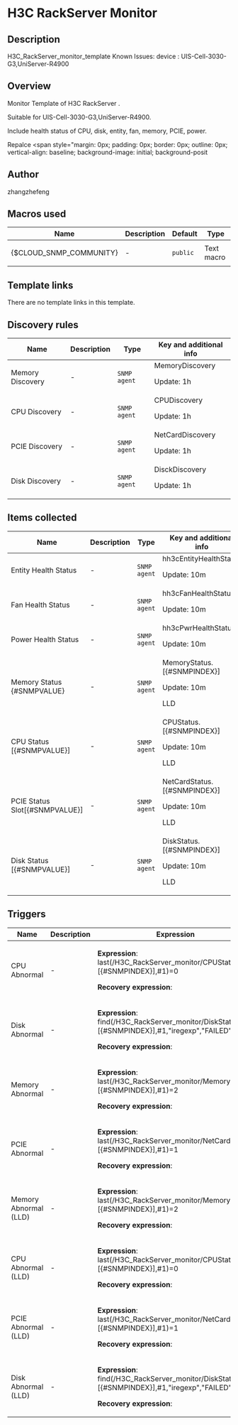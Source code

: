 # H3C RackServer Monitor

## Description

H3C_RackServer_monitor_template Known Issues: device : UIS-Cell-3030-G3,UniServer-R4900

## Overview

Monitor Template of H3C RackServer .


Suitable for UIS-Cell-3030-G3,UniServer-R4900.


Include health status of CPU, disk, entity, fan, memory, PCIE, power.


Repalce <span style="margin: 0px; padding: 0px; border: 0px; outline: 0px; vertical-align: baseline; background-image: initial; background-posit



## Author

zhangzhefeng

## Macros used

|Name|Description|Default|Type|
|----|-----------|-------|----|
|{$CLOUD_SNMP_COMMUNITY}|<p>-</p>|`public`|Text macro|
## Template links

There are no template links in this template.

## Discovery rules

|Name|Description|Type|Key and additional info|
|----|-----------|----|----|
|Memory Discovery|<p>-</p>|`SNMP agent`|MemoryDiscovery<p>Update: 1h</p>|
|CPU Discovery|<p>-</p>|`SNMP agent`|CPUDiscovery<p>Update: 1h</p>|
|PCIE Discovery|<p>-</p>|`SNMP agent`|NetCardDiscovery<p>Update: 1h</p>|
|Disk Discovery|<p>-</p>|`SNMP agent`|DisckDiscovery<p>Update: 1h</p>|
## Items collected

|Name|Description|Type|Key and additional info|
|----|-----------|----|----|
|Entity Health Status|<p>-</p>|`SNMP agent`|hh3cEntityHealthStatus<p>Update: 10m</p>|
|Fan Health Status|<p>-</p>|`SNMP agent`|hh3cFanHealthStatus<p>Update: 10m</p>|
|Power Health Status|<p>-</p>|`SNMP agent`|hh3cPwrHealthStatus<p>Update: 10m</p>|
|Memory  Status {#SNMPVALUE}|<p>-</p>|`SNMP agent`|MemoryStatus.[{#SNMPINDEX}]<p>Update: 10m</p><p>LLD</p>|
|CPU Status [{#SNMPVALUE}]|<p>-</p>|`SNMP agent`|CPUStatus.[{#SNMPINDEX}]<p>Update: 10m</p><p>LLD</p>|
|PCIE Status Slot[{#SNMPVALUE}]|<p>-</p>|`SNMP agent`|NetCardStatus.[{#SNMPINDEX}]<p>Update: 10m</p><p>LLD</p>|
|Disk Status [{#SNMPVALUE}]|<p>-</p>|`SNMP agent`|DiskStatus.[{#SNMPINDEX}]<p>Update: 10m</p><p>LLD</p>|
## Triggers

|Name|Description|Expression|Priority|
|----|-----------|----------|--------|
|CPU Abnormal|<p>-</p>|<p>**Expression**: last(/H3C_RackServer_monitor/CPUStatus.[{#SNMPINDEX}],#1)=0</p><p>**Recovery expression**: </p>|high|
|Disk Abnormal|<p>-</p>|<p>**Expression**: find(/H3C_RackServer_monitor/DiskStatus.[{#SNMPINDEX}],#1,"iregexp","FAILED")=1</p><p>**Recovery expression**: </p>|high|
|Memory  Abnormal|<p>-</p>|<p>**Expression**: last(/H3C_RackServer_monitor/MemoryStatus.[{#SNMPINDEX}],#1)=2</p><p>**Recovery expression**: </p>|high|
|PCIE Abnormal|<p>-</p>|<p>**Expression**: last(/H3C_RackServer_monitor/NetCardStatus.[{#SNMPINDEX}],#1)=1</p><p>**Recovery expression**: </p>|high|
|Memory  Abnormal (LLD)|<p>-</p>|<p>**Expression**: last(/H3C_RackServer_monitor/MemoryStatus.[{#SNMPINDEX}],#1)=2</p><p>**Recovery expression**: </p>|high|
|CPU Abnormal (LLD)|<p>-</p>|<p>**Expression**: last(/H3C_RackServer_monitor/CPUStatus.[{#SNMPINDEX}],#1)=0</p><p>**Recovery expression**: </p>|high|
|PCIE Abnormal (LLD)|<p>-</p>|<p>**Expression**: last(/H3C_RackServer_monitor/NetCardStatus.[{#SNMPINDEX}],#1)=1</p><p>**Recovery expression**: </p>|high|
|Disk Abnormal (LLD)|<p>-</p>|<p>**Expression**: find(/H3C_RackServer_monitor/DiskStatus.[{#SNMPINDEX}],#1,"iregexp","FAILED")=1</p><p>**Recovery expression**: </p>|high|
